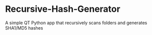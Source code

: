 # Recursive-Hash-Generator
A simple QT Python app that recursively scans folders and generates SHA1/MD5 hashes
